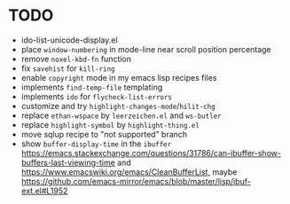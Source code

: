 TODO
====

* ido-list-unicode-display.el
* place `window-numbering` in mode-line near scroll position percentage
* remove `noxel-kbd-fn` function
* fix `savehist` for `kill-ring`
* enable `copyright` mode in my emacs lisp recipes files
* implements `find-temp-file` templating
* implements `ido` for `flycheck-list-errors`
* customize and try `highlight-changes-mode`/`hilit-chg`
* replace `ethan-wspace` by `leerzeichen.el` and `ws-butler`
* replace `highlight-symbol` by `highlight-thing.el`
* move sqlup recipe to "not supported" branch
* show `buffer-display-time` in the `ibuffer` <https://emacs.stackexchange.com/questions/31786/can-ibuffer-show-buffers-last-viewing-time> and <https://www.emacswiki.org/emacs/CleanBufferList>, maybe <https://github.com/emacs-mirror/emacs/blob/master/lisp/ibuf-ext.el#L1952>

